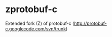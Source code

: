 zprotobuf-c
===========

Extended fork (Z) of protobuf-c (http://protobuf-c.googlecode.com/svn/trunk)
